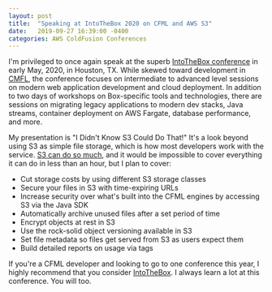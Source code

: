 ```yaml
---
layout: post
title:  "Speaking at IntoTheBox 2020 on CFML and AWS S3"
date:   2019-09-27 16:39:00 -0400
categories: AWS ColdFusion Conferences
---
```


I'm privileged to once again speak at the superb [IntoTheBox conference](https://www.intothebox.org) in early May, 2020, in Houston, TX. While skewed toward development in [CMFL](https://en.wikipedia.org/wiki/ColdFusion_Markup_Language), the conference focuses on intermediate to advanced level sessions on modern web application development and cloud deployment. In addition to two days of workshops on Box-specific tools and technologies, there are sessions on migrating legacy applications to modern dev stacks, Java streams, container deployment on AWS Fargate, database performance, and more.

My presentation is "I Didn't Know S3 Could Do That!" It's a look beyond using S3 as simple file storage, which is how most developers work with the service. [S3 can do so much](https://aws.amazon.com/s3/features/), and it would be impossible to cover everything it can do in less than an hour, but I plan to cover:

- Cut storage costs by using different S3 storage classes
- Secure your files in S3 with time-expiring URLs
- Increase security over what's built into the CFML engines by accessing S3 via the Java SDK
- Automatically archive unused files after a set period of time
- Encrypt objects at rest in S3
- Use the rock-solid object versioning available in S3
- Set file metadata so files get served from S3 as users expect them
- Build detailed reports on usage via tags 

If you're a CFML developer and looking to go to one conference this year, I highly recommend that you consider [IntoTheBox](https://www.intothebox.org). I always learn a lot at this conference. You will too.